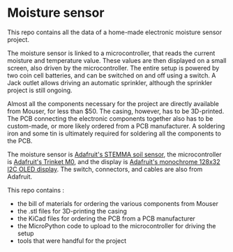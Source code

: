 # Moisture sensor
This repo contains all the data of a home-made electronic moisture sensor project.

The moisture sensor is linked to a microcontroller, that reads the current
moisture and temperature value. These values are then displayed on a small
screen, also driven by the microcontroller. The entire setup is powered by
two coin cell batteries, and can be switched on and off using a switch. A Jack
outlet allows driving an automatic sprinkler, although the sprinkler project is still ongoing.

Almost all the components necessary for the project are directly available from 
Mouser, for less than $50. The casing, however, has to be 3D-printed. The PCB
connecting the electronic components together also has to be custom-made, or 
more likely ordered from a PCB manufacturer. A soldering iron and some tin is
ultimately required for soldering all the components to the PCB.

The moisture sensor is [Adafruit's STEMMA soil sensor](https://www.adafruit.com/product/4026),
the microcontroller is [Adafruit's Trinket M0](https://www.adafruit.com/product/3500),
and the display is [Adafruit's monochrome 128x32 I2C OLED display](https://www.adafruit.com/product/931).
The switch, connectors, and cables are also from Adafruit.

This repo contains :
- the bill of materials for ordering the various components from Mouser
- the .stl files for 3D-printing the casing
- the KiCad files for ordering the PCB from a PCB manufacturer
- the MicroPython code to upload to the microcontroller for driving the setup
- tools that were handful for the project
